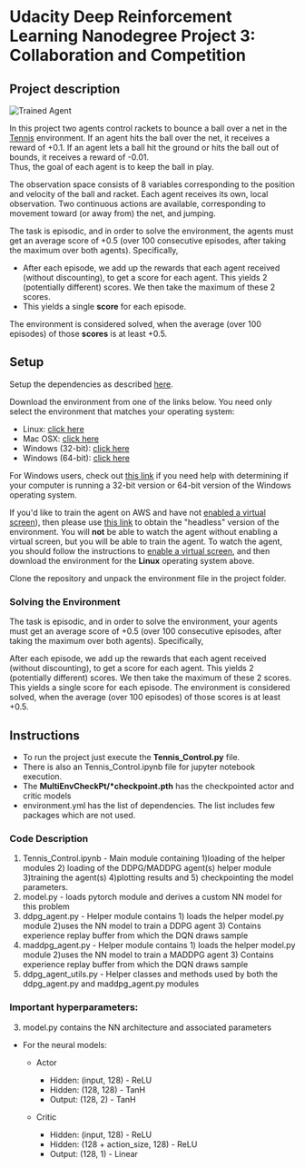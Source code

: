# Udacity Deep Reinforcement Learning Nanodegree Project 3: Collaboration and Competition

## Project description

![Trained Agent](https://user-images.githubusercontent.com/10624937/42135623-e770e354-7d12-11e8-998d-29fc74429ca2.gif)

In this project two agents control rackets to bounce a ball over a net in the [Tennis](https://github.com/Unity-Technologies/ml-agents/blob/master/docs/Learning-Environment-Examples.md#tennis) environment.
If an agent hits the ball over the net, it receives a reward of +0.1.
If an agent lets a ball hit the ground or hits the ball out of bounds, it receives a reward of -0.01.  
Thus, the goal of each agent is to keep the ball in play.

The observation space consists of 8 variables corresponding to the position and velocity of the ball and racket. 
Each agent receives its own, local observation. 
Two continuous actions are available, corresponding to movement toward (or away from) the net, and jumping. 

The task is episodic, and in order to solve the environment, the agents must get an average score of +0.5 (over 100 consecutive episodes, after taking the maximum over both agents). Specifically,

- After each episode, we add up the rewards that each agent received (without discounting), to get a score for each agent. This yields 2 (potentially different) scores. We then take the maximum of these 2 scores.
- This yields a single **score** for each episode.

The environment is considered solved, when the average (over 100 episodes) of those **scores** is at least +0.5.

## Setup

Setup the dependencies as described [here](https://github.com/udacity/deep-reinforcement-learning/blob/master/README.md).

Download the environment from one of the links below.
You need only select the environment that matches your operating system:

- Linux: [click here](https://s3-us-west-1.amazonaws.com/udacity-drlnd/P3/Tennis/Tennis_Linux.zip)
- Mac OSX: [click here](https://s3-us-west-1.amazonaws.com/udacity-drlnd/P3/Tennis/Tennis.app.zip)
- Windows (32-bit): [click here](https://s3-us-west-1.amazonaws.com/udacity-drlnd/P3/Tennis/Tennis_Windows_x86.zip)
- Windows (64-bit): [click here](https://s3-us-west-1.amazonaws.com/udacity-drlnd/P3/Tennis/Tennis_Windows_x86_64.zip)
    
For Windows users, check out [this link](https://support.microsoft.com/en-us/help/827218/how-to-determine-whether-a-computer-is-running-a-32-bit-version-or-64) if you need help with determining if your computer is running a 32-bit version or 64-bit version of the Windows operating system.

If you'd like to train the agent on AWS and have not [enabled a virtual screen](https://github.com/Unity-Technologies/ml-agents/blob/master/docs/Training-on-Amazon-Web-Service.md)), 
then please use [this link](https://s3-us-west-1.amazonaws.com/udacity-drlnd/P3/Tennis/Tennis_Linux_NoVis.zip) to obtain the "headless" version of the environment. 
You will **not** be able to watch the agent without enabling a virtual screen, but you will be able to train the agent. 
To watch the agent, you should follow the instructions to [enable a virtual screen](https://github.com/Unity-Technologies/ml-agents/blob/master/docs/Training-on-Amazon-Web-Service.md), and then download the environment for the **Linux** operating system above.

Clone the repository and unpack the environment file in the project folder.


### Solving the Environment

The task is episodic, and in order to solve the environment, your agents must get an average score of +0.5 (over 100 consecutive episodes, after taking the maximum over both agents). Specifically,

After each episode, we add up the rewards that each agent received (without discounting), to get a score for each agent. This yields 2 (potentially different) scores. We then take the maximum of these 2 scores.
This yields a single score for each episode.
The environment is considered solved, when the average (over 100 episodes) of those scores is at least +0.5.




## Instructions

- To run the project just execute the <b>Tennis_Control.py</b> file.
- There is also an Tennis_Control.ipynb file for jupyter notebook execution.
- The <b>MultiEnvCheckPt/*checkpoint.pth</b> has the checkpointed actor and critic models
- environment.yml has the list of dependencies. The list includes few packages which are not used.

### Code Description

1. Tennis_Control.ipynb - Main module containing 1)loading of the helper modules 2) loading of the DDPG/MADDPG agent(s) helper module 3)training the  agent(s) 4)plotting results and 5) checkpointing the model parameters.
2. model.py - loads pytorch module and derives a custom NN model for this problem
3. ddpg_agent.py - Helper module contains 1) loads the helper model.py module 2)uses the NN model to train a DDPG agent 3) Contains experience replay buffer from which the DQN draws sample 
4. maddpg_agent.py - Helper module contains 1) loads the helper model.py module 2)uses the NN model to train a MADDPG agent 3) Contains experience replay buffer from which the DQN draws sample 
5. ddpg_agent_utils.py - Helper classes and methods used by both the ddpg_agent.py and maddpg_agent.py modules


### Important hyperparameters:


3. model.py contains the NN architecture and associated parameters
- For the neural models:    
  - Actor    
    - Hidden: (input, 128)  - ReLU
    - Hidden: (128, 128)    - TanH
    - Output: (128, 2)      - TanH

  - Critic
    - Hidden: (input, 128)              - ReLU
    - Hidden: (128 + action_size, 128)  - ReLU
    - Output: (128, 1)                  - Linear
